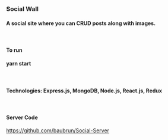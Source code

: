 ### Social Wall

#### A social site where you can CRUD posts along with images.
&nbsp;
#### To run
#### yarn start
&nbsp;
#### Technologies: Express.js, MongoDB, Node.js, React.js, Redux
&nbsp;

#### Server Code
https://github.com/baubrun/Social-Server



